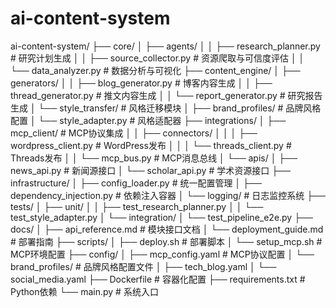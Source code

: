 # ai-content-system
ai-content-system/
├── core/
│   ├── agents/
│   │   ├── research_planner.py       # 研究计划生成
│   │   ├── source_collector.py       # 资源爬取与可信度评估
│   │   └── data_analyzer.py          # 数据分析与可视化
├── content_engine/
│   ├── generators/
│   │   ├── blog_generator.py         # 博客内容生成
│   │   ├── thread_generator.py       # 推文内容生成
│   │   └── report_generator.py       # 研究报告生成
│   └── style_transfer/               # 风格迁移模块
│       ├── brand_profiles/           # 品牌风格配置
│       └── style_adapter.py          # 风格适配器
├── integrations/
│   ├── mcp_client/                   # MCP协议集成
│   │   ├── connectors/
│   │   │   ├── wordpress_client.py   # WordPress发布
│   │   │   └── threads_client.py     # Threads发布
│   │   └── mcp_bus.py                # MCP消息总线
│   └── apis/
│       ├── news_api.py               # 新闻源接口
│       └── scholar_api.py            # 学术资源接口
├── infrastructure/
│   ├── config_loader.py              # 统一配置管理
│   ├── dependency_injection.py       # 依赖注入容器
│   └── logging/                      # 日志监控系统
├── tests/
│   ├── unit/
│   │   ├── test_research_planner.py
│   │   └── test_style_adapter.py
│   └── integration/
│       └── test_pipeline_e2e.py
├── docs/
│   ├── api_reference.md              # 模块接口文档
│   └── deployment_guide.md           # 部署指南
├── scripts/
│   ├── deploy.sh                     # 部署脚本
│   └── setup_mcp.sh                  # MCP环境配置
├── config/
│   ├── mcp_config.yaml               # MCP协议配置
│   └── brand_profiles/               # 品牌风格配置文件
│       ├── tech_blog.yaml
│       └── social_media.yaml
├── Dockerfile                        # 容器化配置
├── requirements.txt                  # Python依赖
└── main.py                           # 系统入口
